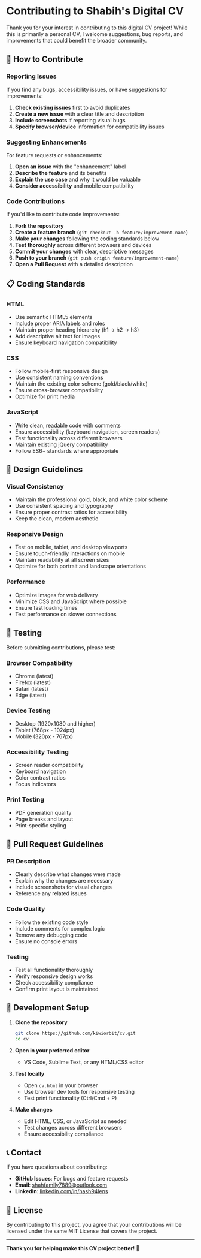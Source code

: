 # Contributing to Shabih's Digital CV

Thank you for your interest in contributing to this digital CV project! While this is primarily a personal CV, I welcome suggestions, bug reports, and improvements that could benefit the broader community.

## 🤝 How to Contribute

### Reporting Issues
If you find any bugs, accessibility issues, or have suggestions for improvements:

1. **Check existing issues** first to avoid duplicates
2. **Create a new issue** with a clear title and description
3. **Include screenshots** if reporting visual bugs
4. **Specify browser/device** information for compatibility issues

### Suggesting Enhancements
For feature requests or enhancements:

1. **Open an issue** with the "enhancement" label
2. **Describe the feature** and its benefits
3. **Explain the use case** and why it would be valuable
4. **Consider accessibility** and mobile compatibility

### Code Contributions
If you'd like to contribute code improvements:

1. **Fork the repository**
2. **Create a feature branch** (`git checkout -b feature/improvement-name`)
3. **Make your changes** following the coding standards below
4. **Test thoroughly** across different browsers and devices
5. **Commit your changes** with clear, descriptive messages
6. **Push to your branch** (`git push origin feature/improvement-name`)
7. **Open a Pull Request** with a detailed description

## 📋 Coding Standards

### HTML
- Use semantic HTML5 elements
- Include proper ARIA labels and roles
- Maintain proper heading hierarchy (h1 → h2 → h3)
- Add descriptive alt text for images
- Ensure keyboard navigation compatibility

### CSS
- Follow mobile-first responsive design
- Use consistent naming conventions
- Maintain the existing color scheme (gold/black/white)
- Ensure cross-browser compatibility
- Optimize for print media

### JavaScript
- Write clean, readable code with comments
- Ensure accessibility (keyboard navigation, screen readers)
- Test functionality across different browsers
- Maintain existing jQuery compatibility
- Follow ES6+ standards where appropriate

## 🎨 Design Guidelines

### Visual Consistency
- Maintain the professional gold, black, and white color scheme
- Use consistent spacing and typography
- Ensure proper contrast ratios for accessibility
- Keep the clean, modern aesthetic

### Responsive Design
- Test on mobile, tablet, and desktop viewports
- Ensure touch-friendly interactions on mobile
- Maintain readability at all screen sizes
- Optimize for both portrait and landscape orientations

### Performance
- Optimize images for web delivery
- Minimize CSS and JavaScript where possible
- Ensure fast loading times
- Test performance on slower connections

## 🧪 Testing

Before submitting contributions, please test:

### Browser Compatibility
- Chrome (latest)
- Firefox (latest)
- Safari (latest)
- Edge (latest)

### Device Testing
- Desktop (1920x1080 and higher)
- Tablet (768px - 1024px)
- Mobile (320px - 767px)

### Accessibility Testing
- Screen reader compatibility
- Keyboard navigation
- Color contrast ratios
- Focus indicators

### Print Testing
- PDF generation quality
- Page breaks and layout
- Print-specific styling

## 📝 Pull Request Guidelines

### PR Description
- Clearly describe what changes were made
- Explain why the changes are necessary
- Include screenshots for visual changes
- Reference any related issues

### Code Quality
- Follow the existing code style
- Include comments for complex logic
- Remove any debugging code
- Ensure no console errors

### Testing
- Test all functionality thoroughly
- Verify responsive design works
- Check accessibility compliance
- Confirm print layout is maintained

## 🚀 Development Setup

1. **Clone the repository**
   ```bash
   git clone https://github.com/kiwiorbit/cv.git
   cd cv
   ```

2. **Open in your preferred editor**
   - VS Code, Sublime Text, or any HTML/CSS editor

3. **Test locally**
   - Open `cv.html` in your browser
   - Use browser dev tools for responsive testing
   - Test print functionality (Ctrl/Cmd + P)

4. **Make changes**
   - Edit HTML, CSS, or JavaScript as needed
   - Test changes across different browsers
   - Ensure accessibility compliance

## 📞 Contact

If you have questions about contributing:

- **GitHub Issues**: For bugs and feature requests
- **Email**: shahfamily7889@outlook.com
- **LinkedIn**: [linkedin.com/in/hash94lens](https://www.linkedin.com/in/hash94lens/)

## 📄 License

By contributing to this project, you agree that your contributions will be licensed under the same MIT License that covers the project.

---

**Thank you for helping make this CV project better!** 🙏
